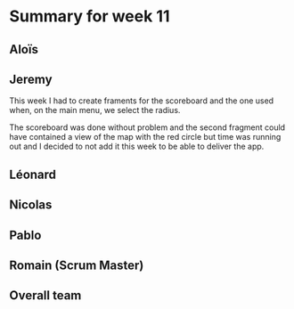 # Summary for week 11


## Aloïs 



## Jeremy

This week I had to create framents for the scoreboard and the one used when, on the main menu, we select the radius.

The scoreboard was done without problem and the second fragment could have contained a view of the map with the red circle but time was running out and I decided to not add it this week to be able to deliver the app.

## Léonard 



## Nicolas 



## Pablo 



## Romain (Scrum Master)



## Overall team
